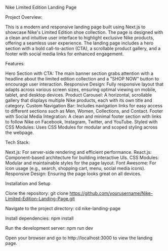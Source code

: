 Nike Limited Edition Landing Page

Project Overview:

This is a modern and responsive landing page built using Next.js to showcase Nike's Limited Edition shoe collection. The page is designed with a clean and intuitive user interface to highlight exclusive Nike products, offering a seamless user experience. The landing page includes a hero section with a bold call-to-action (CTA), a scrollable product gallery, and a footer with social media links for enhanced engagement.

Features:

Hero Section with CTA: The main banner section grabs attention with a headline about the limited edition collection and a "SHOP NOW" button to encourage user interaction.
Responsive Design: Fully responsive layout that adapts across various screen sizes, ensuring optimal viewing on mobile, tablet, and desktop devices.
Product Carousel: A horizontal, scrollable gallery that displays multiple Nike products, each with its own title and category.
Custom Navigation Bar: Includes navigation links for easy access to different sections such as Men, Women, Collections, and Contact.
Footer with Social Media Integration: A clean and minimal footer section with links to follow Nike on Facebook, Instagram, Twitter, and YouTube.
Styled with CSS Modules: Uses CSS Modules for modular and scoped styling across the webpage.

Tech Stack:

Next.js: For server-side rendering and efficient performance.
React.js: Component-based architecture for building interactive UIs.
CSS Modules: Modular and maintainable styles for the page layout.
Font Awesome: For icon usage (e.g., search, shopping cart, menu, social media icons).
Responsive Design: Ensuring the page looks great on all devices.

Installation and Setup

Clone the repository:
git clone https://github.com/yourusername/Nike-Limited-Edition-Landing-Page.git

Navigate to the project directory:
cd nike-landing-page

Install dependencies:
npm install

Run the development server:
npm run dev

Open your browser and go to http://localhost:3000 to view the landing page.